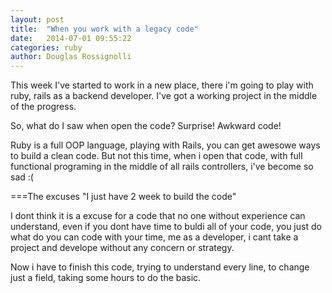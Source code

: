 ```yaml
---
layout: post
title:  "When you work with a legacy code"
date:   2014-07-01 09:55:22
categories: ruby
author: Douglas Rossignolli
---
```


This week I've started to work in a new place, there i'm going to play with ruby, rails as a backend developer. I've got a working project in the middle of the progress.

So, what do I saw when open the code? Surprise! Awkward code!

Ruby is a full OOP language, playing with Rails, you can get awesowe ways to build a clean code. But not this time, when i open that code, with full functional programing in the middle of all rails controllers, i've become so sad :(

===The excuses
"I just have 2 week to build the code"

I dont think it is a excuse for a code that no one without experience can understand, even if you dont have time to buldi all of your code, you just do what do you can code with your time, me as a developer, i cant take a project and develope without any concern or strategy.

Now i have to finish this code, trying to understand every line, to change just a field, taking some hours to do the basic.
